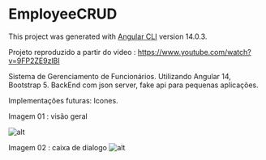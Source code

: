# EmployeeCRUD

This project was generated with [Angular CLI](https://github.com/angular/angular-cli) version 14.0.3.

Projeto reproduzido a partir do video :
https://www.youtube.com/watch?v=9FP2ZE9zlBI

Sistema de Gerenciamento de Funcionários.
Utilizando Angular 14, Bootstrap 5. 
BackEnd com json server, fake api para pequenas aplicações.

Implementações futuras: Icones.

Imagem  01 : visão geral 

![alt](./employeeCRUD/src/assets/Images/vis%C3%A3o-geral.png)

Imagem 02 : caixa de dialogo
![alt](./employeeCRUD/src/assets/Images/caixa-dialogo.png)

